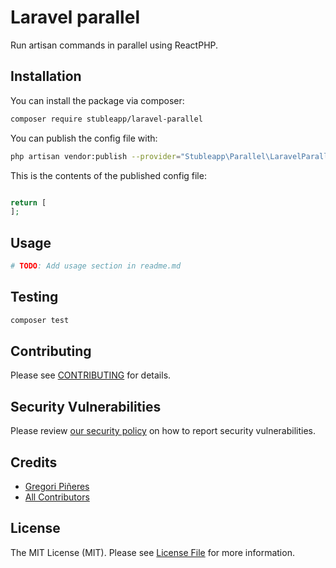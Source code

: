 # Laravel parallel

Run artisan commands in parallel using ReactPHP.

## Installation

You can install the package via composer:

```bash
composer require stubleapp/laravel-parallel
```

You can publish the config file with:
```bash
php artisan vendor:publish --provider="Stubleapp\Parallel\LaravelParallelServiceProvider" --tag="laravel-parallel-config"
```

This is the contents of the published config file:

```php

return [
];
```

## Usage

```bash
# TODO: Add usage section in readme.md
```

## Testing

```bash
composer test
```

## Contributing

Please see [CONTRIBUTING](.github/CONTRIBUTING.md) for details.

## Security Vulnerabilities

Please review [our security policy](../../security/policy) on how to report security vulnerabilities.

## Credits

- [Gregori Piñeres](https://github.com/gregorip02)
- [All Contributors](../../contributors)

## License

The MIT License (MIT). Please see [License File](LICENSE.md) for more information.
